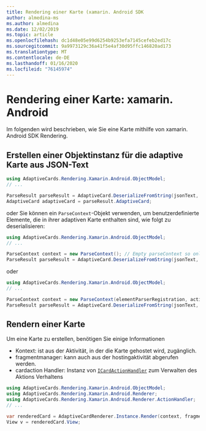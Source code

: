 ```yaml
---
title: Rendering einer Karte (xamarin. Android SDK
author: almedina-ms
ms.author: almedina
ms.date: 12/02/2019
ms.topic: article
ms.openlocfilehash: dc1d48e05e99d6254b9253efa7145cefeb2ed17c
ms.sourcegitcommit: 9a9973129c36a41f5e4af30d95ffc146820ad173
ms.translationtype: MT
ms.contentlocale: de-DE
ms.lasthandoff: 01/16/2020
ms.locfileid: "76145974"
---
```

# <a name="render-a-card---xamarinandroid"></a>Rendering einer Karte: xamarin. Android

Im folgenden wird beschrieben, wie Sie eine Karte mithilfe von xamarin. Android SDK Rendering.

## <a name="create-adaptive-card-object-instance-from-json-text"></a>Erstellen einer Objektinstanz für die adaptive Karte aus JSON-Text

```csharp
using AdaptiveCards.Rendering.Xamarin.Android.ObjectModel;
// ...

ParseResult parseResult = AdaptiveCard.DeserializeFromString(jsonText, AdaptiveCardRenderer.Version);
AdaptiveCard adaptiveCard = parseResult.AdaptiveCard;
```

oder Sie können ein ```ParseContext```-Objekt verwenden, um benutzerdefinierte Elemente, die in ihrer adaptiven Karte enthalten sind, wie folgt zu deserialisieren:

```csharp
using AdaptiveCards.Rendering.Xamarin.Android.ObjectModel;
// ...

ParseContext context = new ParseContext(); // Empty parseContext so only known elements up to v1.2 will be parsed
ParseResult parseResult = AdaptiveCard.DeserializeFromString(jsonText, AdaptiveCardRenderer.Version, context);
```

oder

```csharp
using AdaptiveCards.Rendering.Xamarin.Android.ObjectModel;
// ...

ParseContext context = new ParseContext(elementParserRegistration, actionParserRegistration);
ParseResult parseResult = AdaptiveCard.DeserializeFromString(jsonText, AdaptiveCardRenderer.Version, context);
```

## <a name="render-a-card"></a>Rendern einer Karte

Um eine Karte zu erstellen, benötigen Sie einige Informationen
* Kontext: ist aus der Aktivität, in der die Karte gehostet wird, zugänglich.
* fragmentmanager: kann auch aus der hostingaktivität abgerufen werden.
* cardaction Handler: Instanz von [```ICardActionHandler```](adaptivecards-renderin-xamarin-android-renderer-actionhandler-icardactionhandler.md) zum Verwalten des Aktions Verhaltens

```csharp
using AdaptiveCards.Rendering.Xamarin.Android.ObjectModel;
using AdaptiveCards.Rendering.Xamarin.Android.Renderer;
using AdaptiveCards.Rendering.Xamarin.Android.Renderer.ActionHandler;
// ...

var renderedCard = AdaptiveCardRenderer.Instance.Render(context, fragmentManager, adaptiveCard, cardActionHandler, hostConfig);
View v = renderedCard.View;
```
